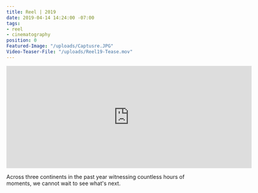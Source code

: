 ```yaml
---
title: Reel | 2019
date: 2019-04-14 14:24:00 -07:00
tags:
- reel
- cinematography
position: 0
Featured-Image: "/uploads/Captusre.JPG"
Video-Teaser-File: "/uploads/Reel19-Tease.mov"
---
```


<iframe src="https://player.vimeo.com/video/329743816" width="640" height="268" frameborder="0" allow="autoplay; fullscreen" allowfullscreen></iframe>

Across three continents in the past year witnessing countless hours of moments, we cannot wait to see what's next.